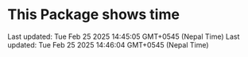 # This Package shows time
Last updated: Tue Feb 25 2025 14:45:05 GMT+0545 (Nepal Time)
Last updated: Tue Feb 25 2025 14:46:04 GMT+0545 (Nepal Time)